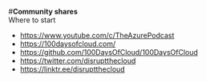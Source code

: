 #**Community shares**<br>
Where to start<br>
* https://www.youtube.com/c/TheAzurePodcast
* https://100daysofcloud.com/
* https://github.com/100DaysOfCloud/100DaysOfCloud
* https://twitter.com/disruptthecloud
* https://linktr.ee/disruptthecloud
